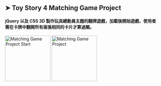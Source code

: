 ## ➤ Toy Story 4 Matching Game Project

#### jQuery 以及 CSS 3D 製作玩具總動員主題的翻牌遊戲，加載後開始遊戲，使用者需在卡牌中翻開所有兩張相同的卡片才算過關。

<img src="https://img.onl/CNqs6K" alt="Matching Game Project Start" height="150px" />
<img src="https://img.onl/Yqpxi3" alt="Matching Game Project" height="150px" />
